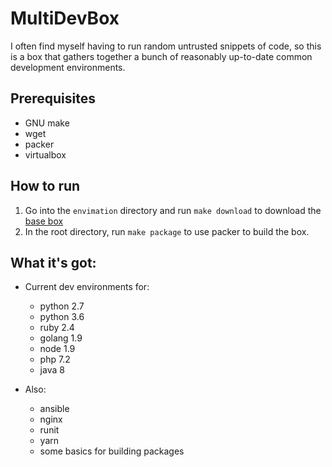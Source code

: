 # MultiDevBox

I often find myself having to run random untrusted snippets of code, so this is
a box that gathers together a bunch of reasonably up-to-date common development
environments.

## Prerequisites

* GNU make
* wget
* packer
* virtualbox

## How to run

1. Go into the `envimation` directory and run `make download` to download the
   [base box](https://app.vagrantup.com/envimation/boxes/ubuntu-xenial)
2. In the root directory, run `make package` to use packer to build the box.

## What it's got:

* Current dev environments for:
  * python 2.7
  * python 3.6
  * ruby 2.4
  * golang 1.9
  * node 1.9
  * php 7.2
  * java 8

* Also:
  * ansible
  * nginx
  * runit
  * yarn
  * some basics for building packages
